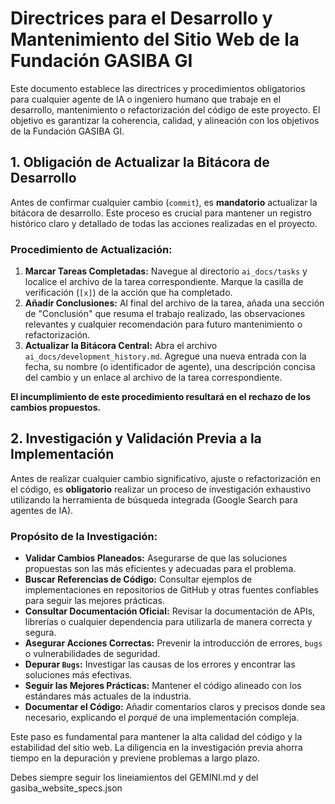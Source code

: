 # **Directrices para el Desarrollo y Mantenimiento del Sitio Web de la Fundación GASIBA GI**

Este documento establece las directrices y procedimientos obligatorios para cualquier agente de IA o ingeniero humano que trabaje en el desarrollo, mantenimiento o refactorización del código de este proyecto. El objetivo es garantizar la coherencia, calidad, y alineación con los objetivos de la Fundación GASIBA GI.

## **1. Obligación de Actualizar la Bitácora de Desarrollo**

Antes de confirmar cualquier cambio (`commit`), es **mandatorio** actualizar la bitácora de desarrollo. Este proceso es crucial para mantener un registro histórico claro y detallado de todas las acciones realizadas en el proyecto.

### **Procedimiento de Actualización:**

1.  **Marcar Tareas Completadas:** Navegue al directorio `ai_docs/tasks` y localice el archivo de la tarea correspondiente. Marque la casilla de verificación (`[x]`) de la acción que ha completado.
2.  **Añadir Conclusiones:** Al final del archivo de la tarea, añada una sección de "Conclusión" que resuma el trabajo realizado, las observaciones relevantes y cualquier recomendación para futuro mantenimiento o refactorización.
3.  **Actualizar la Bitácora Central:** Abra el archivo `ai_docs/development_history.md`. Agregue una nueva entrada con la fecha, su nombre (o identificador de agente), una descripción concisa del cambio y un enlace al archivo de la tarea correspondiente.

**El incumplimiento de este procedimiento resultará en el rechazo de los cambios propuestos.**

## **2. Investigación y Validación Previa a la Implementación**

Antes de realizar cualquier cambio significativo, ajuste o refactorización en el código, es **obligatorio** realizar un proceso de investigación exhaustivo utilizando la herramienta de búsqueda integrada (Google Search para agentes de IA).

### **Propósito de la Investigación:**

*   **Validar Cambios Planeados:** Asegurarse de que las soluciones propuestas son las más eficientes y adecuadas para el problema.
*   **Buscar Referencias de Código:** Consultar ejemplos de implementaciones en repositorios de GitHub y otras fuentes confiables para seguir las mejores prácticas.
*   **Consultar Documentación Oficial:** Revisar la documentación de APIs, librerías o cualquier dependencia para utilizarla de manera correcta y segura.
*   **Asegurar Acciones Correctas:** Prevenir la introducción de errores, `bugs` o vulnerabilidades de seguridad.
*   **Depurar `Bugs`:** Investigar las causas de los errores y encontrar las soluciones más efectivas.
*   **Seguir las Mejores Prácticas:** Mantener el código alineado con los estándares más actuales de la industria.
*   **Documentar el Código:** Añadir comentarios claros y precisos donde sea necesario, explicando el *porqué* de una implementación compleja.


Este paso es fundamental para mantener la alta calidad del código y la estabilidad del sitio web. La diligencia en la investigación previa ahorra tiempo en la depuración y previene problemas a largo plazo.

Debes siempre seguir los lineiamientos del GEMINI.md y del gasiba_website_specs.json

